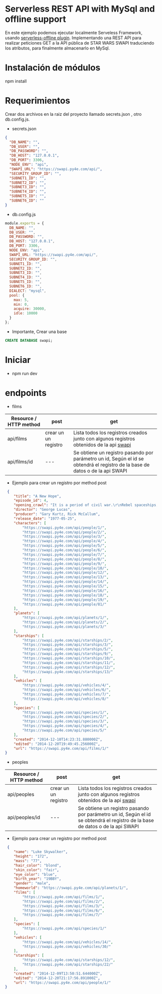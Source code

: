 # Serverless REST API with MySql and offline support

En este ejemplo podemos ejecutar localmente Serveless Framework, usando <a href="https://github.com/dherault/serverless-offline">serverless-offline plugin</a>. Implementando una REST API para realizar peticiones GET a la API pública de STAR WARS SWAPI traduciendo los atributos, para finalmente almacenarlo en MySql.

# Instalación de módulos
npm install

# Requerimientos
Crear dos archivos en la raiz del proyecto llamado secrets.json , otro db.config.js.
 - secrets.json
```json
{
  "DB_NAME": "",
  "DB_USER": "",
  "DB_PASSWORD": "",
  "DB_HOST": "127.0.0.1",
  "DB_PORT": 3306,
  "NODE_ENV": "api",
  "SWAPI_URL": "https://swapi.py4e.com/api/",
  "SECURITY_GROUP_ID": "",
  "SUBNET1_ID": "",
  "SUBNET2_ID": "",
  "SUBNET3_ID": "",
  "SUBNET4_ID": "",
  "SUBNET5_ID": "",
  "SUBNET6_ID": ""
}
```

 - db.config.js
```javascript
module.exports = {
  DB_NAME: "",
  DB_USER: "",
  DB_PASSWORD: "",
  DB_HOST: "127.0.0.1",
  DB_PORT: 3306,
  NODE_ENV: "api",
  SWAPI_URL: "https://swapi.py4e.com/api/",
  SECURITY_GROUP_ID: "",
  SUBNET1_ID: "",
  SUBNET2_ID: "",
  SUBNET3_ID: "",
  SUBNET4_ID: "",
  SUBNET5_ID: "",
  SUBNET6_ID: "",
  DIALECT: "mysql",
  pool: {
    max: 5,
    min: 0,
    acquire: 30000,
    idle: 10000
  }
};
```
- Importante, Crear una base
```sql
CREATE DATABASE swapi;
```

# Iniciar
- npm run dev

# endpoints
- films

| Resource / HTTP method | post | get |
| --- | --- | --- |
| api/films | crear un un registro | Lista todos los registros creados junto con algunos registros obtenidos de la api <a href="https://swapi.py4e.com/documentation">swapi</a> |
| api/films/id | --- | Se obtiene un registro pasando por parámetro un id, Según el id se obtendrá el registro de la base de datos o de la api SWAPI |
 
- Ejemplo para crear un registro por method post
```json
 {
    "title": "A New Hope", 
    "episode_id": 4, 
    "opening_crawl": "It is a period of civil war.\r\nRebel spaceships, striking\r\nfrom a hidden base, have won\r\ntheir first victory against\r\nthe evil Galactic Empire.\r\n\r\nDuring the battle, Rebel\r\nspies managed to steal secret\r\nplans to the Empire's\r\nultimate weapon, the DEATH\r\nSTAR, an armored space\r\nstation with enough power\r\nto destroy an entire planet.\r\n\r\nPursued by the Empire's\r\nsinister agents, Princess\r\nLeia races home aboard her\r\nstarship, custodian of the\r\nstolen plans that can save her\r\npeople and restore\r\nfreedom to the galaxy....", 
    "director": "George Lucas", 
    "producer": "Gary Kurtz, Rick McCallum", 
    "release_date": "1977-05-25", 
    "characters": [
        "https://swapi.py4e.com/api/people/1/", 
        "https://swapi.py4e.com/api/people/2/", 
        "https://swapi.py4e.com/api/people/3/", 
        "https://swapi.py4e.com/api/people/4/", 
        "https://swapi.py4e.com/api/people/5/", 
        "https://swapi.py4e.com/api/people/6/", 
        "https://swapi.py4e.com/api/people/7/", 
        "https://swapi.py4e.com/api/people/8/", 
        "https://swapi.py4e.com/api/people/9/", 
        "https://swapi.py4e.com/api/people/10/", 
        "https://swapi.py4e.com/api/people/12/", 
        "https://swapi.py4e.com/api/people/13/", 
        "https://swapi.py4e.com/api/people/14/", 
        "https://swapi.py4e.com/api/people/15/", 
        "https://swapi.py4e.com/api/people/16/", 
        "https://swapi.py4e.com/api/people/18/", 
        "https://swapi.py4e.com/api/people/19/", 
        "https://swapi.py4e.com/api/people/81/"
    ], 
    "planets": [
        "https://swapi.py4e.com/api/planets/1/", 
        "https://swapi.py4e.com/api/planets/2/", 
        "https://swapi.py4e.com/api/planets/3/"
    ], 
    "starships": [
        "https://swapi.py4e.com/api/starships/2/", 
        "https://swapi.py4e.com/api/starships/3/", 
        "https://swapi.py4e.com/api/starships/5/", 
        "https://swapi.py4e.com/api/starships/9/", 
        "https://swapi.py4e.com/api/starships/10/", 
        "https://swapi.py4e.com/api/starships/11/", 
        "https://swapi.py4e.com/api/starships/12/", 
        "https://swapi.py4e.com/api/starships/13/"
    ], 
    "vehicles": [
        "https://swapi.py4e.com/api/vehicles/4/", 
        "https://swapi.py4e.com/api/vehicles/6/", 
        "https://swapi.py4e.com/api/vehicles/7/", 
        "https://swapi.py4e.com/api/vehicles/8/"
    ], 
    "species": [
        "https://swapi.py4e.com/api/species/1/", 
        "https://swapi.py4e.com/api/species/2/", 
        "https://swapi.py4e.com/api/species/3/", 
        "https://swapi.py4e.com/api/species/4/", 
        "https://swapi.py4e.com/api/species/5/"
    ], 
    "created": "2014-12-10T14:23:31.880000Z", 
    "edited": "2014-12-20T19:49:45.256000Z", 
    "url": "https://swapi.py4e.com/api/films/1/"
}
```

- peoples

| Resource / HTTP method | post | get |
| --- | --- | --- |
| api/peoples | crear un un registro | Lista todos los registros creados junto con algunos registros obtenidos de la api <a href="https://swapi.py4e.com/documentation">swapi</a> |
| api/peoples/id | --- | Se obtiene un registro pasando por parámetro un id, Según el id se obtendrá el registro de la base de datos o de la api SWAPI |

- Ejemplo para crear un registro por method post

```json
 {
    "name": "Luke Skywalker", 
    "height": "172", 
    "mass": "77", 
    "hair_color": "blond", 
    "skin_color": "fair", 
    "eye_color": "blue", 
    "birth_year": "19BBY", 
    "gender": "male", 
    "homeworld": "https://swapi.py4e.com/api/planets/1/", 
    "films": [
        "https://swapi.py4e.com/api/films/1/", 
        "https://swapi.py4e.com/api/films/2/", 
        "https://swapi.py4e.com/api/films/3/", 
        "https://swapi.py4e.com/api/films/6/", 
        "https://swapi.py4e.com/api/films/7/"
    ], 
    "species": [
        "https://swapi.py4e.com/api/species/1/"
    ], 
    "vehicles": [
        "https://swapi.py4e.com/api/vehicles/14/", 
        "https://swapi.py4e.com/api/vehicles/30/"
    ], 
    "starships": [
        "https://swapi.py4e.com/api/starships/12/", 
        "https://swapi.py4e.com/api/starships/22/"
    ], 
    "created": "2014-12-09T13:50:51.644000Z", 
    "edited": "2014-12-20T21:17:56.891000Z", 
    "url": "https://swapi.py4e.com/api/people/1/"
}
```
